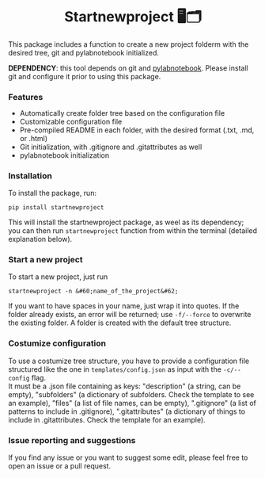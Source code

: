 <h1 align="center">Startnewproject 🖥🗂️</h1>

This package includes a function to create a new project folderm with the desired tree, git and pylabnotebook initialized.

**DEPENDENCY**: this tool depends on git and <a href="https://github.com/mmiots9/pylabnotebook" target="_blank">pylabnotebook</a>. Please install git and configure it prior to using this package.

<h3 style="margin-bottom:3px;">Features</h3>
<ul>
  <li>Automatically create folder tree based on the configuration file</li>
  <li>Customizable configuration file</li>
  <li>Pre-compiled README in each folder, with the desired format (.txt, .md, or .html)</li>
  <li>Git initialization, with .gitignore and .gitattributes as well</li>
  <li>pylabnotebook initialization</li>
</ul>

<h3>Installation</h3>
To install the package, run:

```
pip install startnewproject
```

This will install the startnewproject package, as weel as its dependency; you can then run <code>startnewproject</code> function from within the terminal (detailed explanation below).

<h3>Start a new project</h3>
To start a new project, just run

```
startnewproject -n &#60;name_of_the_project&#62;
```

If you want to have spaces in your name, just wrap it into quotes. If the folder already exists, an error will be returned; use <code>-f/--force</code> to overwrite the existing folder.
A folder is created with the default tree structure.

<h3>Costumize configuration</h3>
To use a costumize tree structure, you have to provide a configuration file structured like the one in <code>templates/config.json</code> as input with the <code>-c/--config</code> flag.<br>
It must be a .json file containing as keys: "description" (a string, can be empty), "subfolders" (a dictionary of subfolders. Check the template to see an example), "files" (a list of file names, can be empty), ".gitignore" (a list of patterns to include in .gitignore), ".gitattributes" (a dictionary of things to include in .gitattributes. Check the template for an example).

<h3>Issue reporting and suggestions</h3>
If you find any issue or you want to suggest some edit, please feel free to open an issue or a pull request.
